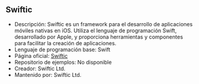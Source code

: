 ## Swiftic

- Descripción: Swiftic es un framework para el desarrollo de aplicaciones móviles nativas en iOS. Utiliza el lenguaje de programación Swift, desarrollado por Apple, y proporciona herramientas y componentes para facilitar la creación de aplicaciones.
- Lenguaje de programación base: Swift
- Página oficial: [Swiftic](https://www.swiftic.com/)
- Repositorio de ejemplos: No disponible
- Creador: Swiftic Ltd.
- Mantenido por: Swiftic Ltd.

